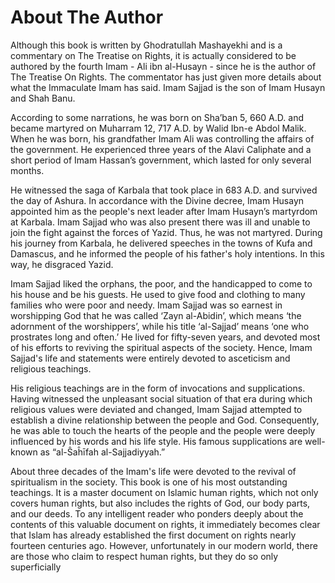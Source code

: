 About The Author
================

Although this book is written by Ghodratullah Mashayekhi and is a
commentary on The Treatise on Rights, it is actually considered to be
authored by the fourth Imam - Ali ibn al-Husayn - since he is the author
of The Treatise On Rights. The commentator has just given more details
about what the Immaculate Imam has said. Imam Sajjad is the son of Imam
Husayn and Shah Banu.

According to some narrations, he was born on Sha’ban 5, 660 A.D. and
became martyred on Muharram 12, 717 A.D. by Walid Ibn-e Abdol Malik.
When he was born, his grandfather Imam Ali was controlling the affairs
of the government. He experienced three years of the Alavi Caliphate and
a short period of Imam Hassan’s government, which lasted for only
several months.

He witnessed the saga of Karbala that took place in 683 A.D. and
survived the day of Ashura. In accordance with the Divine decree, Imam
Husayn appointed him as the people's next leader after Imam Husayn’s
martyrdom at Karbala. Imam Sajjad who was also present there was ill and
unable to join the fight against the forces of Yazid. Thus, he was not
martyred. During his journey from Karbala, he delivered speeches in the
towns of Kufa and Damascus, and he informed the people of his father's
holy intentions. In this way, he disgraced Yazid.

Imam Sajjad liked the orphans, the poor, and the handicapped to come to
his house and be his guests. He used to give food and clothing to many
families who were poor and needy. Imam Sajjad was so earnest in
worshipping God that he was called ‘Zayn al-Abidin’, which means ‘the
adornment of the worshippers’, while his title ‘al-Sajjad’ means ‘one
who prostrates long and often.’ He lived for fifty-seven years, and
devoted most of his efforts to reviving the spiritual aspects of the
society. Hence, Imam Sajjad's life and statements were entirely devoted
to asceticism and religious teachings.

His religious teachings are in the form of invocations and
supplications. Having witnessed the unpleasant social situation of that
era during which religious values were deviated and changed, Imam Sajjad
attempted to establish a divine relationship between the people and God.
Consequently, he was able to touch the hearts of the people and the
people were deeply influenced by his words and his life style. His
famous supplications are well-known as “al-Ŝaĥīfah al-Sajjadiyyah.”

About three decades of the Imam's life were devoted to the revival of
spiritualism in the society. This book is one of his most outstanding
teachings. It is a master document on Islamic human rights, which not
only covers human rights, but also includes the rights of God, our body
parts, and our deeds. To any intelligent reader who ponders deeply about
the contents of this valuable document on rights, it immediately becomes
clear that Islam has already established the first document on rights
nearly fourteen centuries ago. However, unfortunately in our modern
world, there are those who claim to respect human rights, but they do so
only superficially


